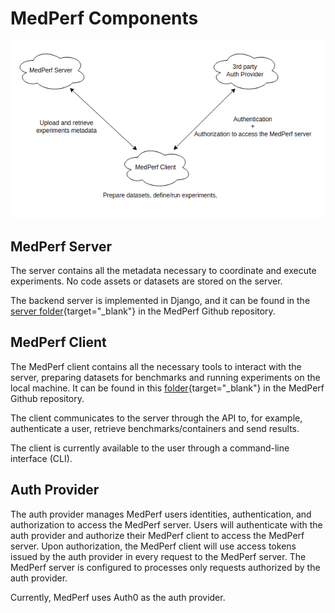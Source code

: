 # MedPerf Components

![architecture](assets/components.png)

## MedPerf Server

The server contains all the metadata necessary to coordinate and execute experiments. No code assets or datasets are stored on the server.

The backend server is implemented in Django, and it can be found in the [server folder](https://github.com/mlcommons/medperf/tree/main/server){target="\_blank"} in the MedPerf Github repository.

## MedPerf Client

The MedPerf client contains all the necessary tools to interact with the server, preparing datasets for benchmarks and running experiments on the local machine. It can be found in this [folder](https://github.com/mlcommons/medperf/tree/main/cli/medperf){target="\_blank"} in the MedPerf Github repository.

The client communicates to the server through the API to, for example, authenticate a user, retrieve benchmarks/containers and send results.

The client is currently available to the user through a command-line interface (CLI). <!--TODO: uncomment once cli_reference is filled. See the [CLI reference](cli_reference.md).-->

## Auth Provider

The auth provider manages MedPerf users identities, authentication, and authorization to access the MedPerf server. Users will authenticate with the auth provider and authorize their MedPerf client to access the MedPerf server. Upon authorization, the MedPerf client will use access tokens issued by the auth provider in every request to the MedPerf server. The MedPerf server is configured to processes only requests authorized by the auth provider.

Currently, MedPerf uses Auth0 as the auth provider.
